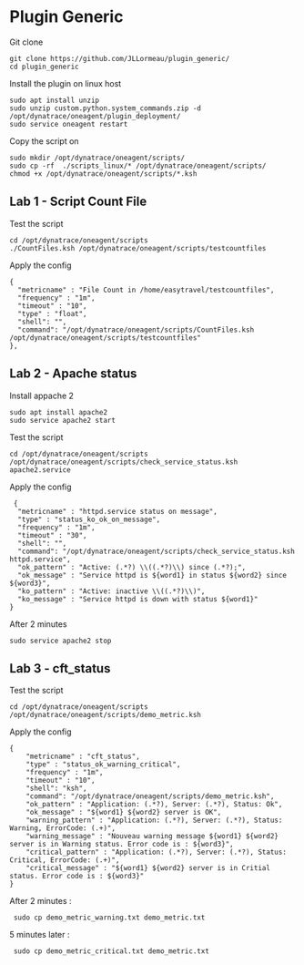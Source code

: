 # Plugin Generic

Git clone

    git clone https://github.com/JLLormeau/plugin_generic/
    cd plugin_generic
   
 
Install the plugin on linux host
   
    sudo apt install unzip
    sudo unzip custom.python.system_commands.zip -d /opt/dynatrace/oneagent/plugin_deployment/
    sudo service oneagent restart

Copy the script on

    sudo mkdir /opt/dynatrace/oneagent/scripts/
    sudo cp -rf  ./scripts_linux/* /opt/dynatrace/oneagent/scripts/
    chmod +x /opt/dynatrace/oneagent/scripts/*.ksh
  

## Lab 1 - Script Count File
Test the script
  
    cd /opt/dynatrace/oneagent/scripts
    ./CountFiles.ksh /opt/dynatrace/oneagent/scripts/testcountfiles
    
Apply the config
  
    {
      "metricname" : "File Count in /home/easytravel/testcountfiles",
      "frequency" : "1m",
      "timeout" : "10",
      "type" : "float",
      "shell": "",
      "command": "/opt/dynatrace/oneagent/scripts/CountFiles.ksh /opt/dynatrace/oneagent/scripts/testcountfiles"
    },
    
    
## Lab 2 - Apache status

Install appache 2 

    sudo apt install apache2
    sudo service apache2 start

Test the script

    cd /opt/dynatrace/oneagent/scripts
    /opt/dynatrace/oneagent/scripts/check_service_status.ksh apache2.service
  
Apply the config

     {
      "metricname" : "httpd.service status on message",
      "type" : "status_ko_ok_on_message",
      "frequency" : "1m",
      "timeout" : "30",
      "shell": "",
      "command": "/opt/dynatrace/oneagent/scripts/check_service_status.ksh httpd.service",
      "ok_pattern" : "Active: (.*?) \\((.*?)\\) since (.*?);",
      "ok_message" : "Service httpd is ${word1} in status ${word2} since ${word3}",
      "ko_pattern" : "Active: inactive \\((.*?)\\)",
      "ko_message" : "Service httpd is down with status ${word1}"
    }

After 2 minutes 

    sudo service apache2 stop

## Lab 3 - cft_status

Test the script

    cd /opt/dynatrace/oneagent/scripts
    /opt/dynatrace/oneagent/scripts/demo_metric.ksh
    
 Apply the config

 	{
		"metricname" : "cft_status",
		"type" : "status_ok_warning_critical",
		"frequency" : "1m",
		"timeout" : "10",
		"shell": "ksh",
		"command": "/opt/dynatrace/oneagent/scripts/demo_metric.ksh",
		"ok_pattern" : "Application: (.*?), Server: (.*?), Status: Ok",
		"ok_message" : "${word1} ${word2} server is OK",
		"warning_pattern" : "Application: (.*?), Server: (.*?), Status: Warning, ErrorCode: (.+)",
		"warning_message" : "Nouveau warning message ${word1} ${word2} server is in Warning status. Error code is : ${word3}",
		"critical_pattern" : "Application: (.*?), Server: (.*?), Status: Critical, ErrorCode: (.+)",
		"critical_message" : "${word1} ${word2} server is in Critial status. Error code is : ${word3}"
	}
    
After 2 minutes : 

     sudo cp demo_metric_warning.txt demo_metric.txt
     
     
5 minutes later :

     sudo cp demo_metric_critical.txt demo_metric.txt
    
